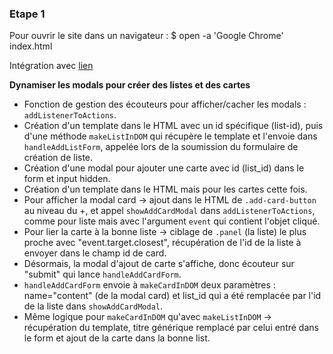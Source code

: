 ### Etape 1

Pour ouvrir le site dans un navigateur :
$ open -a 'Google Chrome' index.html

Intégration avec [lien](https://bulma.io/)

**Dynamiser les modals pour créer des listes et des cartes**
- Fonction de gestion des écouteurs pour afficher/cacher les modals : `addListenerToActions`.
- Création d'un template dans le HTML avec un id spécifique (list-id), puis d'une méthode `makeListInDOM` qui récupère le template et l'envoie dans `handleAddListForm`, appelée lors de la soumission du formulaire de création de liste.
- Création d'une modal pour ajouter une carte avec id (list_id) dans le form et input hidden.
- Création d'un template dans le HTML mais pour les cartes cette fois.
- Pour afficher la modal card -> ajout dans le HTML de `.add-card-button` au niveau du +, et appel `showAddCardModal` dans `addListenerToActions`, comme pour liste mais avec l'argument `event` qui contient l'objet cliqué.
- Pour lier la carte à la bonne liste -> ciblage de `.panel` (la liste) le plus proche avec "event.target.closest", récupération de l'id de la liste à envoyer dans le champ id de card.
- Désormais, la modal d'ajout de carte s'affiche, donc écouteur sur "submit" qui lance `handleAddCardForm`.
- `handleAddCardForm` envoie à `makeCardInDOM` deux paramètres : name="content" (de la modal card) et list_id qui a été remplacée par l'id de la liste dans `showAddCardModal`.
- Même logique pour `makeCardInDOM` qu'avec `makeListInDOM` -> récupération du template, titre générique remplacé par celui entré dans le form et ajout de la carte dans la bonne list.